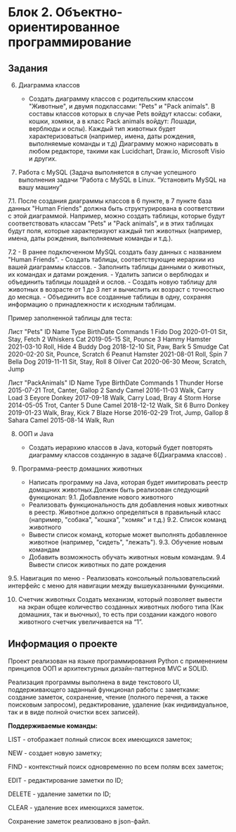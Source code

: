 # Блок 2. Объектно-ориентированное программирование

## Задания

6. Диаграмма классов
   - Создать диаграмму классов с родительским классом "Животные", и двумя подклассами: "Pets" и "Pack animals".
В составы классов которых в случае Pets войдут классы: собаки, кошки, хомяки, а в класс Pack animals войдут: Лошади, верблюды и ослы).
Каждый тип животных будет характеризоваться (например, имена, даты рождения, выполняемые команды и т.д)
Диаграмму можно нарисовать в любом редакторе, такими как Lucidchart, Draw.io, Microsoft Visio и других.

7. Работа с MySQL (Задача выполняется в случае успешного выполнения задачи “Работа с MySQL в Linux. “Установить MySQL на вашу машину”

7.1. После создания диаграммы классов в 6 пункте, в 7 пункте база данных "Human Friends" должна быть структурирована в соответствии с этой диаграммой. Например, можно создать таблицы, которые будут соответствовать классам "Pets" и "Pack animals", и в этих таблицах будут поля, которые характеризуют каждый тип животных (например, имена, даты рождения, выполняемые команды и т.д.).

7.2 - В ранее подключенном MySQL создать базу данных с названием "Human Friends".
    - Создать таблицы, соответствующие иерархии из вашей диаграммы классов.
    - Заполнить таблицы данными о животных, их командах и датами рождения.
    - Удалить записи о верблюдах и объединить таблицы лошадей и ослов.
    - Создать новую таблицу для животных в возрасте от 1 до 3 лет и вычислить их возраст с точностью до месяца.
    - Объединить все созданные таблицы в одну, сохраняя информацию о принадлежности к исходным таблицам.

Пример заполненной таблицы для теста:

Лист "Pets"
ID  Name      Type    BirthDate   Commands
1   Fido      Dog     2020-01-01  Sit, Stay, Fetch
2   Whiskers  Cat     2019-05-15  Sit, Pounce
3   Hammy     Hamster 2021-03-10  Roll, Hide
4   Buddy     Dog     2018-12-10  Sit, Paw, Bark
5   Smudge    Cat     2020-02-20  Sit, Pounce, Scratch
6   Peanut    Hamster 2021-08-01  Roll, Spin
7   Bella     Dog     2019-11-11  Sit, Stay, Roll
8   Oliver    Cat     2020-06-30  Meow, Scratch, Jump

Лист "PackAnimals"
ID  Name      Type    BirthDate   Commands
1   Thunder   Horse   2015-07-21  Trot, Canter, Gallop
2   Sandy     Camel   2016-11-03  Walk, Carry Load
3   Eeyore    Donkey  2017-09-18  Walk, Carry Load, Bray
4   Storm     Horse   2014-05-05  Trot, Canter
5   Dune      Camel   2018-12-12  Walk, Sit
6   Burro     Donkey  2019-01-23  Walk, Bray, Kick
7   Blaze     Horse   2016-02-29  Trot, Jump, Gallop
8   Sahara    Camel   2015-08-14  Walk, Run

8. ООП и Java
   - Создать иерархию классов в Java, который будет повторять диаграмму классов созданную в задаче 6(Диаграмма классов) .

9. Программа-реестр домашних животных
    - Написать программу на Java, которая будет имитировать реестр домашних животных.Должен быть реализован следующий функционал:
  9.1. Добавление нового животного
    - Реализовать функциональность для добавления новых животных в реестр.
 Животное должно определяться в правильный класс (например, "собака", "кошка", "хомяк" и т.д.)
  9.2. Список команд животного
    - Вывести список команд, которые может выполнять добавленное животное (например, "сидеть", "лежать").
  9.3. Обучение новым командам
    - Добавить возможность обучать животных новым командам.
  9.4 Вывести список животных по дате рождения

  9.5. Навигация по меню
    - Реализовать консольный пользовательский интерфейс с меню для навигации между вышеуказанными функциями.

10. Счетчик животных
Создать механизм, который позволяет вывести на экран общее количество созданных животных любого типа (Как домашних, так и вьючных), то есть при создании каждого нового животного счетчик увеличивается на “1”.

## Информация о проекте

Проект реализован на языке программирования Python с применением принципов ООП и архитектурных дизайн-паттернов MVC и SOLID.

Реализация программы  выполнена в виде текстового UI, поддерживающего заданный функционал работы с заметками: создание заметок, сохранение, чтение (полного перечня, а также поисковым запросом), редактирование, удаление (как индивидуальное, так и в виде полной очистки всех записей).

**Поддерживаемые команды:**

  LIST - отображает полный список всех имеющихся заметок;

  NEW - создает новую заметку;
  
  FIND - контекстный поиск одновременно по всем полям всех заметок;
  
  EDIT - редактирование заметки по ID;
  
  DELETE - удаление заметки по ID;
  
  CLEAR - удаление всех имеющихся заметок.

Сохранение заметок реализовано в json-файл.
